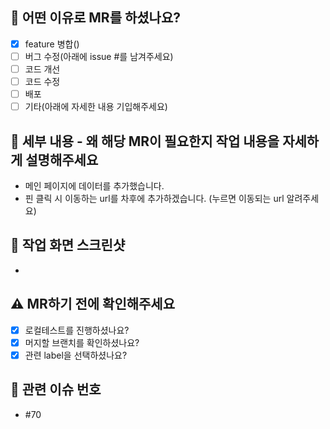 ## 🌟 어떤 이유로 MR를 하셨나요?

- [x] feature 병합()
- [ ] 버그 수정(아래에 issue #를 남겨주세요)
- [ ] 코드 개선
- [ ] 코드 수정
- [ ] 배포
- [ ] 기타(아래에 자세한 내용 기입해주세요)

## 📝 세부 내용 - 왜 해당 MR이 필요한지 작업 내용을 자세하게 설명해주세요

- 메인 페이지에 데이터를 추가했습니다.
- 핀 클릭 시 이동하는 url를 차후에 추가하겠습니다. (누르면 이동되는 url 알려주세요)

## 📸 작업 화면 스크린샷

-

## ⚠️ MR하기 전에 확인해주세요

- [x] 로컬테스트를 진행하셨나요?
- [x] 머지할 브랜치를 확인하셨나요?
- [x] 관련 label을 선택하셨나요?

## 🚨 관련 이슈 번호

- #70
